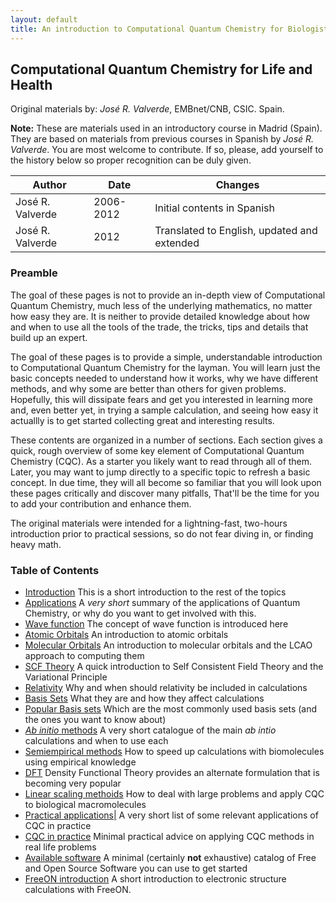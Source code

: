```yaml
---
layout: default
title: An introduction to Computational Quantum Chemistry for Biologists
---
```


Computational Quantum Chemistry for Life and Health
---------------------------------------------------

Original materials by: *José R. Valverde*, EMBnet/CNB, CSIC. Spain.

**Note:** These are materials used in an introductory course in Madrid (Spain). They are based on materials from previous courses in Spanish by *José R. Valverde*. You are most welcome to contribute. If so, please, add yourself to the history below so proper recognition can be duly given.

|Author|Date|Changes|
|------|----|-------|
|José R. Valverde|2006-2012|Initial contents in Spanish|
|José R. Valverde|2012|Translated to English, updated and extended|

### Preamble

The goal of these pages is not to provide an in-depth view of Computational Quantum Chemistry, much less of the underlying mathematics, no matter how easy they are. It is neither to provide detailed knowledge about how and when to use all the tools of the trade, the tricks, tips and details that build up an expert.

The goal of these pages is to provide a simple, understandable introduction to Computational Quantum Chemistry for the layman. You will learn just the basic concepts needed to understand how it works, why we have different methods, and why some are better than others for given problems. Hopefully, this will dissipate fears and get you interested in learning more and, even better yet, in trying a sample calculation, and seeing how easy it actuallly is to get started collecting great and interesting results.

These contents are organized in a number of sections. Each section gives a quick, rough overview of some key element of Computational Quantum Chemistry (CQC). As a starter you likely want to read through all of them. Later, you may want to jump directly to a specific topic to refresh a basic concept. In due time, they will all become so familiar that you will look upon these pages critically and discover many pitfalls, That'll be the time for you to add your contribution and enhance them.

The original materials were intended for a lightning-fast, two-hours introduction prior to practical sessions, so do not fear diving in, or finding heavy math.

### Table of Contents

-   [Introduction](ICQCB_Introduction "wikilink") This is a short introduction to the rest of the topics
-   [Applications](ICQCB_Applications "wikilink") A *very short* summary of the applications of Quantum Chemistry, or why do you want to get involved with this.
-   [Wave function](ICQCB_Wavefunction "wikilink") The concept of wave function is introduced here
-   [Atomic Orbitals](ICQCB_Orbitals "wikilink") An introduction to atomic orbitals
-   [Molecular Orbitals](ICQCB_Molecular_Orbitals "wikilink") An introduction to molecular orbitals and the LCAO approach to computing them
-   [SCF Theory](ICQCB_SCF_Theory "wikilink") A quick introduction to Self Consistent Field Theory and the Variational Principle
-   [Relativity](ICQCB_Relativity "wikilink") Why and when should relativity be included in calculations
-   [Basis Sets](ICQCB_Basis_Sets "wikilink") What they are and how they affect calculations
-   [Popular Basis sets](ICQCB_Popular_Basis_Sets "wikilink") Which are the most commonly used basis sets (and the ones you want to know about)
-   [*Ab initio* methods](ICQCB_Ab_initio_methods "wikilink") A very short catalogue of the main *ab intio* calculations and when to use each
-   [Semiempirical methods](ICQCB_Semiempirical_methods "wikilink") How to speed up calculations with biomolecules using empirical knowledge
-   [DFT](ICQCB_DFT "wikilink") Density Functional Theory provides an alternate formulation that is becoming very popular
-   [Linear scaling methoids](ICQCB_Linear_Scaling "wikilink") How to deal with large problems and apply CQC to biological macromolecules
-   [Practical applications|](ICQCB_Practical_Applications "wikilink") A very short list of some relevant applications of CQC in practice
-   [CQC in practice](ICQCB_CQC_in_practice "wikilink") Minimal practical advice on applying CQC methods in real life problems
-   [Available software](ICQCB_Available_software "wikilink") A minimal (certainly **not** exhaustive) catalog of Free and Open Source Software you can use to get started
-   [FreeON introduction](ICQCB_FreeON_intro "wikilink") A short introduction to electronic structure calculations with FreeON.

